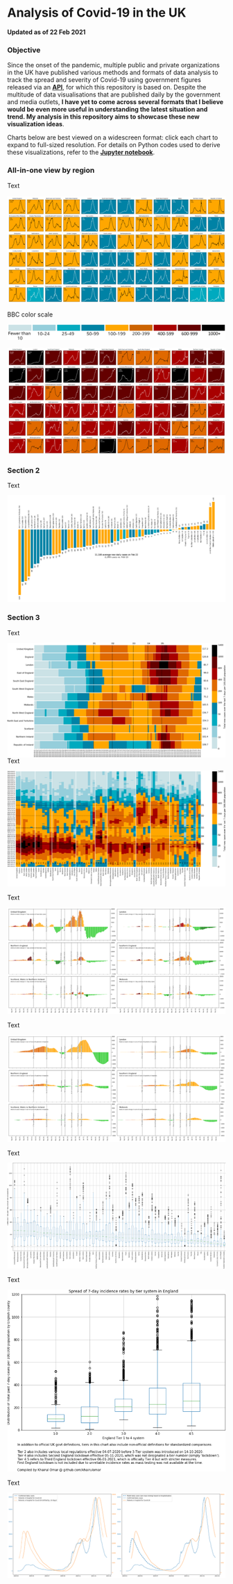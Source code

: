 # Analysis of Covid-19 in the UK
<b>Updated as of 22 Feb 2021</b>

### Objective
Since the onset of the pandemic, multiple public and private organizations in the UK have published various methods and formats of data analysis to track the spread and severity of Covid-19 using government figures released via an <b><a href="https://coronavirus.data.gov.uk/">API</a></b>, for which this repository is based on. Despite the multitude of data visualisations that are published daily by the government and media outlets, <b>I have yet to come across several formats that I believe would be even more useful in understanding the latest situation and trend. My analysis in this repository aims to showcase these new visualization ideas</b>.
<p>
Charts below are best viewed on a widescreen format: click each chart to expand to full-sized resolution. For details on Python codes used to derive these visualizations, refer to the <b><a href="https://nbviewer.jupyter.org/github/khairulomar/Covid-19-UK/blob/main/uk-covid.ipynb?flush_cache=true">Jupyter notebook</a></b>.

### All-in-one view by region
Text
<br><br>
<img src="https://github.com/khairulomar/Covid-19-UK/blob/main/img/covid-uk1-incidence_and_trend.png?raw=true">
<p>
BBC color scale
<p>
<img src="https://github.com/khairulomar/Covid-19-UK/blob/main/img/scale_bbc.png?raw=true">
<p>
<img src="https://github.com/khairulomar/Covid-19-UK/blob/main/img/covid-uk1-incidence_and_trend_20210109.png?raw=true">
<p>  

### Section 2

Text
<p>
<img src="https://github.com/khairulomar/Covid-19-UK/blob/main/img/covid-uk2_changes_by_county.png?raw=true">
<p>
  
### Section 3
  
<p>Text
<p>
<img align="left" src="https://github.com/khairulomar/Covid-19-UK/blob/main/img/covid-uk3_incidence_rate_by_region.png?raw=true">
<p>
  
Text
<p>
<img src="https://github.com/khairulomar/Covid-19-UK/blob/main/img/covid-uk4_incidence_rate_by_county.png?raw=true">
<p>

Text
<p>
<img src="https://github.com/khairulomar/Covid-19-UK/blob/main/img/covid-uk7_changes_in_cases.png?raw=true">
<p>
  
Text
<p>
<img src="https://github.com/khairulomar/Covid-19-UK/blob/main/img/covid-uk8_changes_in_hospitalization.png?raw=true">
<p>

Text
<p>
<img src="https://github.com/khairulomar/Covid-19-UK/blob/main/img/covid-uk9-incidence_spread.png?raw=true">
<p>

Text
<p>
<img src="https://github.com/khairulomar/Covid-19-UK/blob/main/img/covid-uk10-tier_spread.png?raw=true">
<p>

Text
<p>
<img src="https://github.com/khairulomar/Covid-19-UK/blob/main/img/covid-uk11_model_first_wave.png?raw=true">
